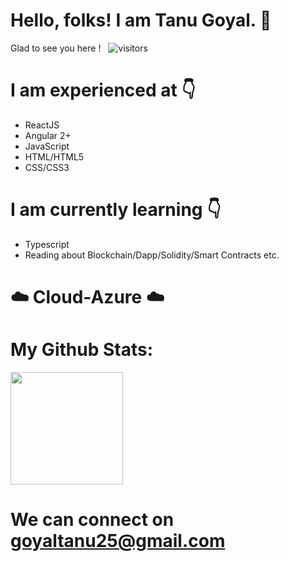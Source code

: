 

# Hello, folks! I am Tanu Goyal. :information_desk_person:


Glad to see you here ! &nbsp; ![visitors](https://visitor-badge.glitch.me/badge?page_id=page.id)

# I am experienced at :point_down:

- ReactJS
- Angular 2+
- JavaScript
- HTML/HTML5
- CSS/CSS3

# I am currently learning :point_down:

- Typescript
- Reading about Blockchain/Dapp/Solidity/Smart Contracts etc.

# :cloud:  Cloud-Azure  :cloud:

# My Github Stats:

<img height="180em" src="https://github-readme-stats.vercel.app/api?username=goyaltanu25&show_icons=true&hide_border=true&&count_private=true&include_all_commits=true" />


# We can connect on goyaltanu25@gmail.com



